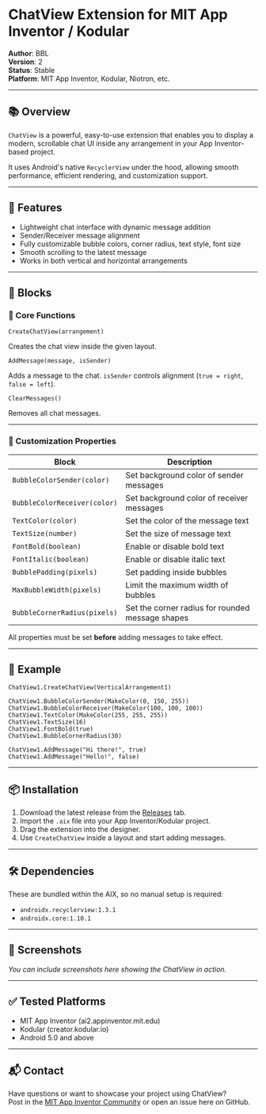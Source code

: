# ChatView Extension for MIT App Inventor / Kodular

**Author**: BBL  
**Version**: 2  
**Status**: Stable  
**Platform**: MIT App Inventor, Kodular, Niotron, etc.

---

## 📚 Overview

`ChatView` is a powerful, easy-to-use extension that enables you to display a modern, scrollable chat UI inside any arrangement in your App Inventor-based project.

It uses Android's native `RecyclerView` under the hood, allowing smooth performance, efficient rendering, and customization support.

---

## 🚀 Features

- Lightweight chat interface with dynamic message addition
- Sender/Receiver message alignment
- Fully customizable bubble colors, corner radius, text style, font size
- Smooth scrolling to the latest message
- Works in both vertical and horizontal arrangements

---

## 🧩 Blocks

### 🔧 Core Functions

```ai2blocks
CreateChatView(arrangement)
```
Creates the chat view inside the given layout.

```ai2blocks
AddMessage(message, isSender)
```
Adds a message to the chat. `isSender` controls alignment (`true = right`, `false = left`).

```ai2blocks
ClearMessages()
```
Removes all chat messages.

---

### 🎨 Customization Properties

| Block | Description |
|-------|-------------|
| `BubbleColorSender(color)` | Set background color of sender messages |
| `BubbleColorReceiver(color)` | Set background color of receiver messages |
| `TextColor(color)` | Set the color of the message text |
| `TextSize(number)` | Set the size of message text |
| `FontBold(boolean)` | Enable or disable bold text |
| `FontItalic(boolean)` | Enable or disable italic text |
| `BubblePadding(pixels)` | Set padding inside bubbles |
| `MaxBubbleWidth(pixels)` | Limit the maximum width of bubbles |
| `BubbleCornerRadius(pixels)` | Set the corner radius for rounded message shapes |

All properties must be set **before** adding messages to take effect.

---

## 🧪 Example

```blocks
ChatView1.CreateChatView(VerticalArrangement1)

ChatView1.BubbleColorSender(MakeColor(0, 150, 255))
ChatView1.BubbleColorReceiver(MakeColor(100, 100, 100))
ChatView1.TextColor(MakeColor(255, 255, 255))
ChatView1.TextSize(16)
ChatView1.FontBold(true)
ChatView1.BubbleCornerRadius(30)

ChatView1.AddMessage("Hi there!", true)
ChatView1.AddMessage("Hello!", false)
```

---

## 📦 Installation

1. Download the latest release from the [Releases](https://github.com/Amanpro83/ChatView/releases) tab.
2. Import the `.aix` file into your App Inventor/Kodular project.
3. Drag the extension into the designer.
4. Use `CreateChatView` inside a layout and start adding messages.

---

## 🛠️ Dependencies

These are bundled within the AIX, so no manual setup is required:

- `androidx.recyclerview:1.3.1`
- `androidx.core:1.10.1`

---

## 📸 Screenshots

*You can include screenshots here showing the ChatView in action.*

---

## ✅ Tested Platforms

- MIT App Inventor (ai2.appinventor.mit.edu)
- Kodular (creator.kodular.io)
- Android 5.0 and above

---


## 📬 Contact

Have questions or want to showcase your project using ChatView?  
Post in the [MIT App Inventor Community](https://community.kodular.io) or open an issue here on GitHub.

